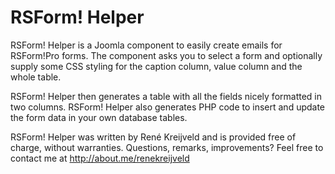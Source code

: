RSForm! Helper
==============

RSForm! Helper is a Joomla component to easily create emails for RSForm!Pro forms.
The component asks you to select a form and optionally supply some CSS styling for the caption column, value column and the whole table.

RSForm! Helper then generates a table with all the fields nicely formatted in two columns.
RSForm! Helper also generates PHP code to insert and update the form data in your own database tables.

RSForm! Helper was written by René Kreijveld and is provided free of charge, without warranties. Questions, remarks, improvements? Feel free to contact me at http://about.me/renekreijveld

